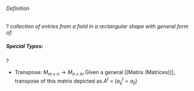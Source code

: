 ###### Definition
?
*collection of entries from a field in a rectangular shape with general form of:*
<!--SR:!2025-06-12,4,270-->

##### Special Types:
?
- Transpose: $M_{m\times n} \to M_{n\times m}$
	Given a general [[Matrix (Matrices)]], transpose of this matrix depicted as $A^t$ = ($a^t_{ij}=a_{ji}$)
<!--SR:!2025-06-12,4,270-->